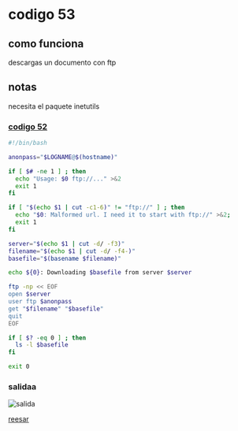 # codigo 53
## como funciona
descargas un documento con ftp

## notas
necesita el paquete inetutils

### [codigo 52](Recipes/53ftpget.sh)

```bash
#!/bin/bash

anonpass="$LOGNAME@$(hostname)"

if [ $# -ne 1 ] ; then
  echo "Usage: $0 ftp://..." >&2
  exit 1
fi

if [ "$(echo $1 | cut -c1-6)" != "ftp://" ] ; then
  echo "$0: Malformed url. I need it to start with ftp://" >&2; 
  exit 1
fi

server="$(echo $1 | cut -d/ -f3)"
filename="$(echo $1 | cut -d/ -f4-)"
basefile="$(basename $filename)"

echo ${0}: Downloading $basefile from server $server

ftp -np << EOF
open $server
user ftp $anonpass
get "$filename" "$basefile"
quit
EOF

if [ $? -eq 0 ] ; then
  ls -l $basefile
fi

exit 0
```
### salidaa 
![salida](Salidas/53.png)

[reesar](README.md)